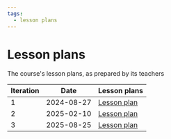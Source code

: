 ```yaml
---
tags:
  - lesson plans
---
```


# Lesson plans

The course's lesson plans, as prepared by its teachers

Iteration|Date      |Lesson plans
---------|----------|-------------------
1        |2024-08-27|[Lesson plan](20240827/README.md)
2        |2025-02-10|[Lesson plan](20250210/README.md)
3        |2025-08-25|[Lesson plan](20250825/README.md)
